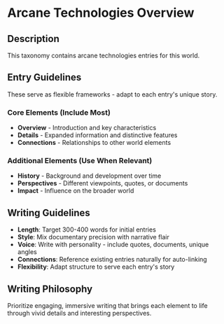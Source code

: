 # Arcane Technologies Overview

## Description

This taxonomy contains arcane technologies entries for this world.

## Entry Guidelines
These serve as flexible frameworks - adapt to each entry's unique story.

### Core Elements (Include Most)
- **Overview** - Introduction and key characteristics
- **Details** - Expanded information and distinctive features
- **Connections** - Relationships to other world elements

### Additional Elements (Use When Relevant)
- **History** - Background and development over time
- **Perspectives** - Different viewpoints, quotes, or documents
- **Impact** - Influence on the broader world

## Writing Guidelines
- **Length**: Target 300-400 words for initial entries
- **Style**: Mix documentary precision with narrative flair
- **Voice**: Write with personality - include quotes, documents, unique angles
- **Connections**: Reference existing entries naturally for auto-linking
- **Flexibility**: Adapt structure to serve each entry's story

## Writing Philosophy
Prioritize engaging, immersive writing that brings each element to life through vivid details and interesting perspectives.
